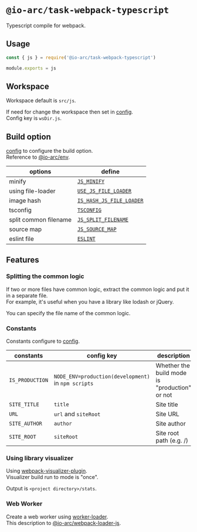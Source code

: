 # `@io-arc/task-webpack-typescript`

Typescript compile for webpack.

## Usage

```javascript
const { js } = require('@io-arc/task-webpack-typescript')

module.exports = js
```

## Workspace

Workspace default is `src/js`.

If need for change the workspace then set in [config](https://www.npmjs.com/package/node-config).  
Config key is `wsDir.js`.

## Build option

[config](https://www.npmjs.com/package/node-config) to configure the build option.  
Reference to [@io-arc/env](https://github.com/io-arc/io-arc/tree/master/packages/env).

| options               | define                                                                                            |
| --------------------- | ------------------------------------------------------------------------------------------------- |
| minify                | [`JS_MINIFY`](https://github.com/io-arc/io-arc/tree/master/packages/env#js_minify)                            |
| using file-loader     | [`USE_JS_FILE_LOADER`](https://github.com/io-arc/io-arc/tree/master/packages/env#use_js_file_loader)          |
| image hash            | [`IS_HASH_JS_FILE_LOADER`](https://github.com/io-arc/io-arc/tree/master/packages/env#use_hash_js_file_loader) |
| tsconfig              | [`TSCONFIG`](https://github.com/io-arc/io-arc/tree/master/packages/env#tsconfig)                              |
| split common filename | [`JS_SPLIT_FILENAME`](https://github.com/io-arc/io-arc/tree/master/packages/env#js_split_filename)            |
| source map            | [`JS_SOURCE_MAP`](https://github.com/io-arc/io-arc/tree/master/packages/env#js_source_map)                    |
| eslint file           | [`ESLINT`](https://github.com/io-arc/io-arc/tree/master/packages/env#eslint)                                  |

## Features

### Splitting the common logic

If two or more files have common logic, extract the common logic and put it in a separate file.  
For example, it's useful when you have a library like lodash or jQuery.

You can specify the file name of the common logic.

### Constants

Constants configure to [config](https://www.npmjs.com/package/node-config).

| constants       | config key                                          | description                                   | @io-arc/env                                                                          |
| --------------- | --------------------------------------------------- | --------------------------------------------- | ------------------------------------------------------------------------------------ |
| `IS_PRODUCTION` | `NODE_ENV=production(development)` in `npm scripts` | Whether the build mode is "production" or not | [`IS_PRODUCTION`](https://github.com/io-arc/io-arc/tree/master/packages/env#is_production)       |
| `SITE_TITLE`    | `title`                                             | Site title                                    | [`SITE_TITLE`](https://github.com/io-arc/io-arc/tree/master/packages/env#site_title)             |
| `URL`           | `url` and `siteRoot`                                | Site URL                                      | [`SITE_URL`](https://github.com/io-arc/io-arc/tree/master/packages/env#site_url)                 |
| `SITE_AUTHOR`   | `author`                                            | Site author                                   | [`SITE_AUTHOR`](https://github.com/io-arc/io-arc/tree/master/packages/env#site_author)           |
| `SITE_ROOT`     | `siteRoot`                                          | Site root path (e.g. /)                       | [`SITE_DESCRIPTION`](https://github.com/io-arc/io-arc/tree/master/packages/env#site_description) |

### Using library visualizer

Using [webpack-visualizer-plugin](https://github.com/chrisbateman/webpack-visualizer).  
Visualizer build run to mode is "once".

Output is `<project directory>/stats`.

### Web Worker

Create a web worker using [worker-loader](https://github.com/webpack-contrib/worker-loader).  
This description to [@io-arc/webpack-loader-js](https://github.com/io-arc/io-arc/tree/master/packages/webpack-loaders-js#variable-workerloader).
